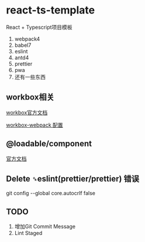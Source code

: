 # react-ts-template

React + Typescript项目模板

1. webpack4
2. babel7
3. eslint
4. antd4
5. prettier
6. pwa
7. 还有一些东西

## workbox相关

[workbox官方文档](https://developers.google.com/web/tools/workbox/guides/get-started)

[workbox-webpack 配置](https://developers.google.com/web/tools/workbox/modules/workbox-webpack-plugin)

## @loadable/component

[官方文档](https://loadable-components.com/docs/getting-started/)

## Delete `␍`eslint(prettier/prettier) 错误

git config --global core.autocrlf false

## TODO

1. 增加Git Commit Message
2. Lint Staged
